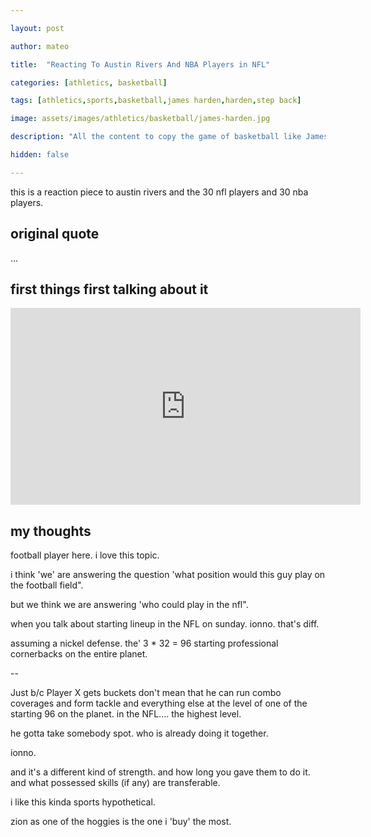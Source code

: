 ```yaml
---

layout: post

author: mateo

title:  "Reacting To Austin Rivers And NBA Players in NFL"

categories: [athletics, basketball]

tags: [athletics,sports,basketball,james harden,harden,step back]

image: assets/images/athletics/basketball/james-harden.jpg

description: "All the content to copy the game of basketball like James Harden."

hidden: false

---
```


this is a reaction piece to austin rivers and the 30 nfl players and 30 nba players. 

## original quote

...

## first things first talking about it

<iframe width="560" height="315" src="https://www.youtube.com/embed/PU8XVIXTLrI?si=-kOaaWrHIbRTGG_6" title="YouTube video player" frameborder="0" allow="accelerometer; autoplay; clipboard-write; encrypted-media; gyroscope; picture-in-picture; web-share" referrerpolicy="strict-origin-when-cross-origin" allowfullscreen></iframe>

## my thoughts

football player here. i love this topic.

i think 'we' are answering the question 'what position would this guy play on the football field".

but we think we are answering 'who could play in the nfl".

when you talk about starting lineup in the NFL on sunday. ionno. that's diff.

assuming a nickel defense. the' 3 * 32 = 96 starting professional cornerbacks on the entire planet.

--

Just b/c Player X gets buckets don't mean that he can run combo coverages and form tackle and everything else at the level of one of the starting 96 on the planet. in the NFL.... the highest level.

he gotta take somebody spot. who is already doing it together.

ionno.

and it's a different kind of strength. and how long you gave them to do it. and what possessed skills (if any) are transferable.

i like this kinda sports hypothetical. 

zion as one of the hoggies is the one i 'buy' the most. 
